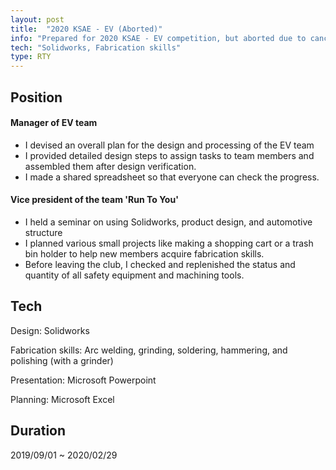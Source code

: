 ```yaml
---
layout: post
title:  "2020 KSAE - EV (Aborted)"
info: "Prepared for 2020 KSAE - EV competition, but aborted due to cancellation of EV division in KSAE"
tech: "Solidworks, Fabrication skills"
type: RTY
---
```


## Position
#### Manager of EV team
- I devised an overall plan for the design and processing of the EV team
- I provided detailed design steps to assign tasks to team members and assembled them after design verification.
- I made a shared spreadsheet so that everyone can check the progress.

#### Vice president of the team 'Run To You'
- I held a seminar on using Solidworks, product design, and automotive structure
- I planned various small projects like making a shopping cart or a trash bin holder to help new members acquire fabrication skills.
- Before leaving the club, I checked and replenished the status and quantity of all safety equipment and machining tools.

## Tech
Design: Solidworks

Fabrication skills: Arc welding, grinding, soldering, hammering, and polishing (with a grinder)

Presentation: Microsoft Powerpoint

Planning: Microsoft Excel

## Duration
2019/09/01 ~ 2020/02/29